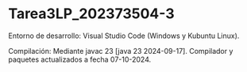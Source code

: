 # Tarea3LP_202373504-3
Entorno de desarrollo: Visual Studio Code (Windows y Kubuntu Linux).

Compilación:
Mediante javac 23 [java 23 2024-09-17]. Compilador y paquetes actualizados a fecha 07-10-2024.
